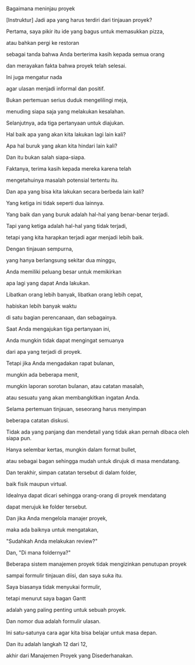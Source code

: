 Bagaimana meninjau proyek

[Instruktur] Jadi apa yang harus terdiri dari tinjauan proyek? 

Pertama, saya pikir itu ide yang bagus untuk memasukkan pizza, 

atau bahkan pergi ke restoran 

sebagai tanda bahwa Anda berterima kasih kepada semua orang 

dan merayakan fakta bahwa proyek telah selesai.

Ini juga mengatur nada 

agar ulasan menjadi informal dan positif.

Bukan pertemuan serius duduk mengelilingi meja, 

menuding siapa saja yang melakukan kesalahan.

Selanjutnya, ada tiga pertanyaan untuk diajukan.

Hal baik apa yang akan kita lakukan lagi lain kali? 

Apa hal buruk yang akan kita hindari lain kali? 

Dan itu bukan salah siapa-siapa.

Faktanya, terima kasih kepada mereka karena telah 

mengetahuinya masalah potensial tertentu itu.

Dan apa yang bisa kita lakukan secara berbeda lain kali? 

Yang ketiga ini tidak seperti dua lainnya.

Yang baik dan yang buruk adalah hal-hal yang benar-benar terjadi.

Tapi yang ketiga adalah hal-hal yang tidak terjadi, 

tetapi yang kita harapkan terjadi agar menjadi lebih baik.

Dengan tinjauan sempurna, 

yang hanya berlangsung sekitar dua minggu, 

Anda memiliki peluang besar untuk memikirkan 

apa lagi yang dapat Anda lakukan.

Libatkan orang lebih banyak, libatkan orang lebih cepat, 

habiskan lebih banyak waktu 

di satu bagian perencanaan, dan sebagainya.

Saat Anda mengajukan tiga pertanyaan ini, 

Anda mungkin tidak dapat mengingat semuanya 

dari apa yang terjadi di proyek.

Tetapi jika Anda mengadakan rapat bulanan, 

mungkin ada beberapa menit, 

mungkin laporan sorotan bulanan, atau catatan masalah, 

atau sesuatu yang akan membangkitkan ingatan Anda.

Selama pertemuan tinjauan, seseorang harus menyimpan 

beberapa catatan diskusi.

Tidak ada yang panjang dan mendetail yang tidak akan pernah dibaca oleh siapa pun.

Hanya selembar kertas, mungkin dalam format bullet, 

atau sebagai bagan sehingga mudah untuk dirujuk di masa mendatang.

Dan terakhir, simpan catatan tersebut di dalam folder, 

baik fisik maupun virtual.

Idealnya dapat dicari sehingga orang-orang di proyek mendatang 

dapat merujuk ke folder tersebut.

Dan jika Anda mengelola manajer proyek, 

maka ada baiknya untuk mengatakan, 

"Sudahkah Anda melakukan review?" 

Dan, "Di mana foldernya?" 

Beberapa sistem manajemen proyek tidak mengizinkan penutupan proyek 

sampai formulir tinjauan diisi, dan saya suka itu.

Saya biasanya tidak menyukai formulir, 

tetapi menurut saya bagan Gantt 

adalah yang paling penting untuk sebuah proyek.

Dan nomor dua adalah formulir ulasan.

Ini satu-satunya cara agar kita bisa belajar untuk masa depan.

Dan itu adalah langkah 12 dari 12, 

akhir dari Manajemen Proyek yang Disederhanakan.

